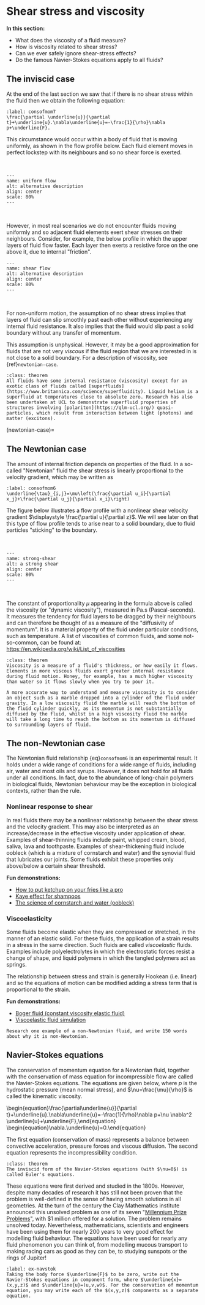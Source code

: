 # Shear stress and viscosity

**In this section:**
* What does the viscosity of a fluid measure?
* How is viscosity related to shear stress?
* Can we ever safely ignore shear-stress effects?
* Do the famous Navier-Stokes equations apply to all fluids?

## The inviscid case

At the end of the last section we saw that if there is no shear stress within the fluid then we obtain the following equation:

```{math}
:label: consofmom7
\frac{\partial \underline{u}}{\partial t}+\underline{u}.\nabla\underline{u}=-\frac{1}{\rho}\nabla p+\underline{F}.
```

This circumstance would occur within a body of fluid that is moving uniformly, as shown in the flow profile below. Each fluid element moves in perfect lockstep with its neighbours and so no shear force is exerted.

<br>

```{image} navstok_img/uniform.png
---
name: uniform flow
alt: alternative description
align: center
scale: 80%
---
```
<br>

However, in most real scenarios we do not encounter fluids moving uniformly and so adjacent fluid elements exert shear stresses on their neighbours. Consider, for example, the below profile in which the upper layers of fluid flow faster. Each layer then exerts a resistive force on the one above it, due to internal "friction".

```{image} navstok_img/shear.png
---
name: shear flow
alt: alternative description
align: center
scale: 80%
---
```
<br>

For non-uniform motion, the assumption of no shear stress implies that layers of fluid can slip smoothly past each other without experiencing any internal fluid resistance. It also implies that the fluid would slip past a solid boundary without any transfer of momentum.

This assumption is unphysical. However, it may be a good approximation for fluids that are not very *viscous* if the fluid region that we are interested in is not close to a solid boundary. For a description of viscosity, see {ref}`newtonian-case`.

```{admonition} Superfluids
:class: theorem
All fluids have some internal resistance (viscosity) except for an exotic class of fluids called [superfluids](https://www.britannica.com/science/superfluidity). Liquid helium is a superfluid at temperatures close to absolute zero. Research has also been undertaken at UCL to demonstrate superfluid properties of structures involving [polariton](https://qlm-ucl.org/) quasi-particles, which result from interaction between light (photons) and matter (excitons).

```

(newtonian-case)=
## The Newtonian case

The amount of internal friction depends on properties of the fluid. In a so-called "Newtonian" fluid the shear stress is linearly proportional to the velocity gradient, which may be written as

```{math}
:label: consofmom6
\underline{\tau}_{i,j}=\mu\left(\frac{\partial u_i}{\partial x_j}+\frac{\partial u_j}{\partial x_i}\right)
```

The figure below illustrates a flow profile with a nonlinear shear velocity gradient $\displaystyle \frac{\partial u}{\partial z}$. We will see later on that this type of flow profile tends to arise near to a solid boundary, due to fluid particles "sticking" to the boundary.

<br>

```{image} navstok_img/blasius.png
---
name: strong-shear
alt: a strong shear
align: center
scale: 80%
---
```
<br>

The constant of proportionality $\mu$ appearing in the formula above is called the viscosity (or "dynamic viscosity"), measured in $\mathrm{Pa.s}$ (Pascal-seconds). It measures the tendency for fluid layers to be dragged by their neighbours and can therefore be thought of as a measure of the "diffusivity of momentum". It is a material property of the fluid under particular conditions, such as temperature. A list of viscosities of common fluids, and some not-so-common, can be found at: https://en.wikipedia.org/wiki/List_of_viscosities

```{admonition} Understanding viscosity
:class: theorem
Viscosity is a measure of a fluid's thickness, or how easily it flows. Elements in more viscous fluids exert greater internal resistance during fluid motion. Honey, for example, has a much higher viscosity than water so it flows slowly when you try to pour it.

A more accurate way to understand and measure viscosity is to consider an object such as a marble dropped into a cylinder of the fluid under gravity. In a low viscosity fluid the marble will reach the bottom of the fluid cylinder quickly, as its momentum is not substantially diffused by the fluid, whilst in a high viscosity fluid the marble will take a long time to reach the bottom as its momentum is diffused to surrounding layers of fluid.
```

## The non-Newtonian case

The Newtonian fluid relationship {eq}`consofmom6` is an experimental result. It holds under a wide range of conditions for a wide range of fluids, including air, water and most oils and syrups. However, it does not hold for all fluids under all conditions. In fact, due to the abundance of long-chain polymers in biological fluids, Newtonian behaviour may be the exception in biological contexts, rather than the rule.

### Nonlinear response to shear
In real fluids there may be a nonlinear relationship between the shear stress and the velocity gradient. This may also be interpreted as an increase/decrease in the effective viscosity under application of shear. Examples  of shear-thinning fluids include paint, whipped cream, blood, saliva, lava and toothpaste. Examples of shear-thickening fluid include oobleck (which is a mixture of cornstarch and water) and the synovial fluid that lubricates our joints. Some fluids exhibit these properties only above/below a certain shear threshold.

**Fun demonstrations:**

* [How to put ketchup on your fries like a pro](https://www.youtube.com/watch?v=KB43fM_ozKQ)
* [Kaye effect for shampoos](https://www.youtube.com/watch?v=eADS4oDTS4o)
* [The science of cornstarch and water (oobleck)](https://www.youtube.com/watch?v=mYTerCbDUzE&t=119s)

### Viscoelasticity
Some fluids become elastic when they are compressed or stretched, in the manner of an elastic solid. For these fluids, the application of a strain results in a stress in the same direction. Such fluids are called *viscoelastic* fluids. Examples include polyelectrolytes in which the electrostatic forces resist a change of shape, and liquid polymers in which the tangled polymers act as springs.

The relationship between stress and strain is generally Hookean (i.e. linear) and so the equations of motion can be modified adding a stress term that is proportional to the strain.

**Fun demonstrations:**

* [Boger fluid (constant viscosity elastic fluid)](https://www.youtube.com/watch?v=fZSUToTkkW0&t=275s)
* [Viscoelastic fluid simulation](https://www.youtube.com/watch?v=MCHw6fUyLMY)

```{exercise}
Research one example of a non-Newtonian fluid, and write 150 words about why it is non-Newtonian.
```

## Navier-Stokes equations

The conservation of momentum equation for a Newtonian fluid, together with the conservation of mass equation for incompressible flow are called the Navier-Stokes equations. The equations are given below, where $p$ is the hydrostatic pressure (mean normal stress), and $\nu=\frac{\mu}{\rho}$ is called the kinematic viscosity.

\begin{equation}\frac{\partial\underline{u}}{\partial t}+\underline{u}.\nabla\underline{u}=-\frac{1}{\rho}\nabla p+\nu \nabla^2 \underline{u}+\underline{F},\end{equation}
\begin{equation}\nabla.\underline{u}=0.\end{equation}

The first equation (conservation of mass) represents a balance between convective acceleration, pressure forces and viscous diffusion. The second equation represents the incompressibility condition.

```{admonition} Euler's equations
:class: theorem
The inviscid form of the Navier-Stokes equations (with $\nu=0$) is called Euler's equations.
```

These equations were first derived and studied in the 1800s. However, despite many decades of research it has still not been proven that the problem is well-defined in the sense of having smooth solutions in all geometries. At the turn of the century the Clay Mathematics institute announced this unsolved problem as one of its seven "[Millennium Prize Problems](https://www.claymath.org/millennium-problems)", with $1 million offered for a solution. The problem remains unsolved today. Nevertheless, mathematicians, scientists and engineers have been using them for nearly 200 years to very good effect for modelling fluid behaviour. The equations have been used for nearly any fluid phenomenon you can think of, from modelling mucous transport to making racing cars as good as they can be, to studying sunspots or the rings of Jupiter!

```{exercise}
:label: ex-navstok
Taking the body force $\underline{F}$ to be zero, write out the Navier-Stokes equations in component form, where $\underline{x}=(x,y,z)$ and $\underline{u}=(u,v,w)$. For the conservation of momentum equation, you may write each of the $(x,y,z)$ components as a separate equation.
```
